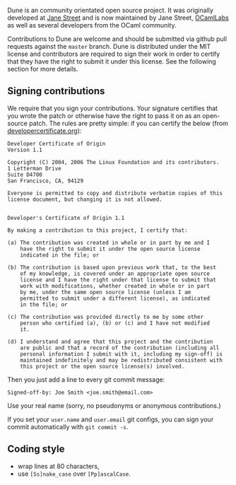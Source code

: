 Dune is an community orientated open source project. It was originally
developed at [Jane Street][js] and is now maintained by Jane Street,
[OCamlLabs][ocl] as well as several developers from the OCaml
community.

Contributions to Dune are welcome and should be submitted via github
pull requests against the `master` branch. Dune is distributed under
the MIT license and contributors are required to sign their work in
order to certify that they have the right to submit it under this
license. See the following section for more details.

Signing contributions
---------------------

We require that you sign your contributions. Your signature certifies
that you wrote the patch or otherwise have the right to pass it on as
an open-source patch. The rules are pretty simple: if you can certify
the below (from [developercertificate.org][dco]):

```
Developer Certificate of Origin
Version 1.1

Copyright (C) 2004, 2006 The Linux Foundation and its contributors.
1 Letterman Drive
Suite D4700
San Francisco, CA, 94129

Everyone is permitted to copy and distribute verbatim copies of this
license document, but changing it is not allowed.


Developer's Certificate of Origin 1.1

By making a contribution to this project, I certify that:

(a) The contribution was created in whole or in part by me and I
    have the right to submit it under the open source license
    indicated in the file; or

(b) The contribution is based upon previous work that, to the best
    of my knowledge, is covered under an appropriate open source
    license and I have the right under that license to submit that
    work with modifications, whether created in whole or in part
    by me, under the same open source license (unless I am
    permitted to submit under a different license), as indicated
    in the file; or

(c) The contribution was provided directly to me by some other
    person who certified (a), (b) or (c) and I have not modified
    it.

(d) I understand and agree that this project and the contribution
    are public and that a record of the contribution (including all
    personal information I submit with it, including my sign-off) is
    maintained indefinitely and may be redistributed consistent with
    this project or the open source license(s) involved.
```

Then you just add a line to every git commit message:

```
Signed-off-by: Joe Smith <joe.smith@email.com>
```

Use your real name (sorry, no pseudonyms or anonymous contributions.)

If you set your `user.name` and `user.email` git configs, you can sign
your commit automatically with `git commit -s`.

[dco]: http://developercertificate.org/
[js]: https://www.janestreet.com/
[ocl]: http://ocamllabs.io/

Coding style
------------

- wrap lines at 80 characters,
- use `[Ss]nake_case` over `[Pp]ascalCase`.
